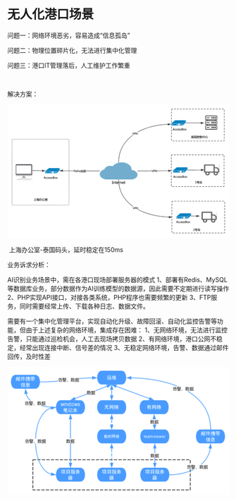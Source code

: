 # 无人化港口场景

问题一：网络环境恶劣，容易造成“信息孤岛”

问题二：物理位置碎片化，无法进行集中化管理

问题三：港口IT管理落后，人工维护工作繁重

​    

解决方案：

<img src="../images/port5.png" alt="port5" style="zoom:60%;" />

​                                     上海办公室-泰国码头，延时稳定在150ms





业务诉求分析：

AI识别业务场景中，需在各港口现场部署服务器的模式
1、部署有Redis、MySQL等数据库业务，部分数据作为AI训练模型的数据源，因此需要不定期进行读写操作
2、PHP实现API接口，对接各类系统，PHP程序也需要频繁的更新
3、FTP服务，同时需要经常上传、下载各种日志、数据文件。

需要有一个集中化管理平台，实现自动化升级、故障回滚、自动化监控告警等功能，但由于上述复杂的网络环境，集成存在困难：
1、无网络环境，无法进行监控告警，只能通过巡检机会，人工去现场拷贝数据
2、有网络环境，港口公网不稳定，经常出现连接中断、信号差的情况
3、无稳定网络环境，告警、数据通过邮件回传，及时性差

![port4](../images/port4.png)